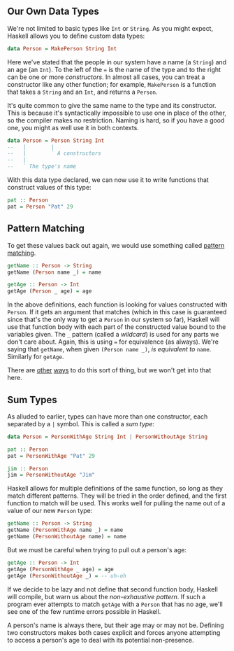 ## Our Own Data Types

We're not limited to basic types like `Int` or `String`. As you might expect,
Haskell allows you to define custom data types:

```haskell
data Person = MakePerson String Int
```

Here we've stated that the people in our system have a name (a `String`) and an
age (an `Int`). To the left of the `=` is the name of the type and to the right
can be one or more *constructors*. In almost all cases, you can treat a
constructor like any other function; for example, `MakePerson` is a function
that takes a `String` and an `Int`, and returns a `Person`.

It's quite common to give the same name to the type and its constructor. This is
because it's syntactically impossible to use one in place of the other, so the
compiler makes no restriction. Naming is hard, so if you have a good one, you
might as well use it in both contexts.

```haskell
data Person = Person String Int
--   |        |
--   |        ` A constructors
--   |
--   ` The type's name
```

With this data type declared, we can now use it to write functions that
construct values of this type:

```haskell
pat :: Person
pat = Person "Pat" 29
```

## Pattern Matching

To get these values back out again, we would use something called [pattern
matching][pattern-matching].

```haskell
getName :: Person -> String
getName (Person name _) = name

getAge :: Person -> Int
getAge (Person _ age) = age
```

In the above definitions, each function is looking for values constructed with
`Person`. If it gets an argument that matches (which in this case is guaranteed
since that's the only way to get a `Person` in our system so far), Haskell will
use that function body with each part of the constructed value bound to the
variables given. The `_` pattern (called a *wildcard*) is used for any parts we
don't care about. Again, this is using `=` for equivalence (as always). We're
saying that `getName`, when given `(Person name _)`, *is equivalent to* `name`.
Similarly for `getAge`.

There are [other][records] [ways][lenses] to do this sort of thing, but we won't
get into that here.

[pattern-matching]: https://www.haskell.org/tutorial/patterns.html
[records]: http://en.wikibooks.org/wiki/Haskell/More_on_datatypes#Named_Fields_.28Record_Syntax.29
[lenses]: http://www.haskellforall.com/2012/01/haskell-for-mainstream-programmers_28.html

## Sum Types

As alluded to earlier, types can have more than one constructor, each separated
by a `|` symbol. This is called a *sum type*:

```haskell
data Person = PersonWithAge String Int | PersonWithoutAge String

pat :: Person
pat = PersonWithAge "Pat" 29

jim :: Person
jim = PersonWithoutAge "Jim"
```

Haskell allows for multiple definitions of the same function, so long as they
match different patterns. They will be tried in the order defined, and the first
function to match will be used. This works well for pulling the name out of a
value of our new `Person` type:

```haskell
getName :: Person -> String
getName (PersonWithAge name _) = name
getName (PersonWithoutAge name) = name
```

But we must be careful when trying to pull out a person's age:

```haskell
getAge :: Person -> Int
getAge (PersonWithAge _ age) = age
getAge (PersonWithoutAge _) = -- uh-oh
```

If we decide to be lazy and not define that second function body, Haskell will
compile, but warn us about the *non-exhaustive pattern*. If such a program ever
attempts to match `getAge` with a `Person` that has no age, we'll see one of the
few runtime errors possible in Haskell.

A person's name is always there, but their age may or may not be. Defining two
constructors makes both cases explicit and forces anyone attempting to access a
person's age to deal with its potential non-presence.

